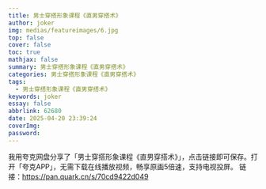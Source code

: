 ```yaml
---
title: 男士穿搭形象课程《直男穿搭术》
author: joker
img: medias/featureimages/6.jpg
top: false
cover: false
toc: true
mathjax: false
summary: 男士穿搭形象课程《直男穿搭术》
categories: 男士穿搭形象课程《直男穿搭术》
tags:
  - 男士穿搭形象课程《直男穿搭术》
keywords: joker
essay: false
abbrlink: 62680
date: 2025-04-20 23:39:24
coverImg:
password:
---
```


我用夸克网盘分享了「男士穿搭形象课程《直男穿搭术》」，点击链接即可保存。打开「夸克APP」，无需下载在线播放视频，畅享原画5倍速，支持电视投屏。
链接：https://pan.quark.cn/s/70cd9422d049
